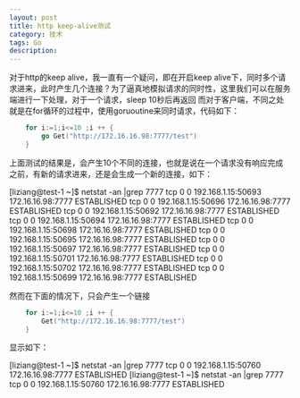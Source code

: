 ```yaml
---
layout: post
title: http keep-alive测试
category: 技术
tags: Go
description: 
---
```

对于http的keep alive，我一直有一个疑问，即在开启keep alive下，同时多个请求进来，此时产生几个连接？为了逼真地模拟请求的同时性，这里我们可以在服务端进行一下处理，对于一个请求，sleep 10秒后再返回
而对于客户端，不同之处就是在for循环的过程中，使用goruoutine来同时请求，代码如下：

```go
	for i:=1;i<=10 ;i ++ {
		go Get("http://172.16.16.98:7777/test")
	}
```

上面测试的结果是，会产生10个不同的连接，也就是说在一个请求没有响应完成之前，有新的请求进来，还是会生成一个新的连接，如下：

[liziang@test-1 ~]$ netstat -an |grep 7777
tcp        0      0 192.168.1.15:50693      172.16.16.98:7777       ESTABLISHED
tcp        0      0 192.168.1.15:50696      172.16.16.98:7777       ESTABLISHED
tcp        0      0 192.168.1.15:50692      172.16.16.98:7777       ESTABLISHED
tcp        0      0 192.168.1.15:50694      172.16.16.98:7777       ESTABLISHED
tcp        0      0 192.168.1.15:50698      172.16.16.98:7777       ESTABLISHED
tcp        0      0 192.168.1.15:50695      172.16.16.98:7777       ESTABLISHED
tcp        0      0 192.168.1.15:50697      172.16.16.98:7777       ESTABLISHED
tcp        0      0 192.168.1.15:50701      172.16.16.98:7777       ESTABLISHED
tcp        0      0 192.168.1.15:50702      172.16.16.98:7777       ESTABLISHED
tcp        0      0 192.168.1.15:50699      172.16.16.98:7777       ESTABLISHED


然而在下面的情况下，只会产生一个链接
```go
	for i:=1;i<=10 ;i ++ {
		Get("http://172.16.16.98:7777/test")
	}
```

显示如下：

[liziang@test-1 ~]$ netstat -an |grep 7777
tcp        0      0 192.168.1.15:50760      172.16.16.98:7777       ESTABLISHED
[liziang@test-1 ~]$ netstat -an |grep 7777
tcp        0      0 192.168.1.15:50760      172.16.16.98:7777       ESTABLISHED